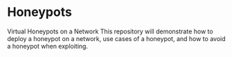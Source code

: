 # Honeypots
Virtual Honeypots on a Network
This repository will demonstrate how to deploy a honeypot on a network, use cases of a honeypot, and how to avoid a honeypot when exploiting. 
